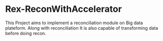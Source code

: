 # Rex-ReconWithAccelerator

This Project aims to implement a reconciliation module on Big data plateform. Along with reconciliation It is also capable of transforming data before doing recon.
